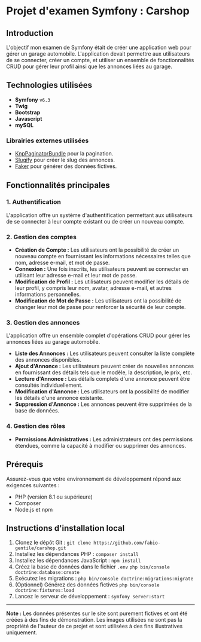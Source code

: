 
# Projet d'examen Symfony : Carshop

## Introduction

L'objectif mon examen de Symfony était de créer une application web pour gérer un garage automobile. L'application devait permettre aux utilisateurs de se connecter, créer un compte, et utiliser un ensemble de fonctionnalités CRUD pour gérer leur profil ainsi que les annonces liées au garage.

## Technologies utilisées

- **Symfony** `v6.3`
- **Twig**
- **Bootstrap** 
- **Javascript** 
- **mySQL** 

### Librairies externes utilisées

- [KnpPaginatorBundle](https://github.com/KnpLabs/KnpPaginatorBundle) pour la pagination.
-  [Slugify](https://github.com/cocur/slugify) pour créer le slug des annonces.
-  [Faker](https://github.com/FakerPHP/Faker) pour générer des données fictives.

## Fonctionnalités principales

### 1. Authentification

L'application offre un système d'authentification permettant aux utilisateurs de se connecter à leur compte existant ou de créer un nouveau compte.

### 2. Gestion des comptes

- **Création de Compte :** Les utilisateurs ont la possibilité de créer un nouveau compte en fournissant les informations nécessaires telles que nom, adresse e-mail, et mot de passe.
- **Connexion :** Une fois inscrits, les utilisateurs peuvent se connecter en utilisant leur adresse e-mail et leur mot de passe.
- **Modification de Profil :** Les utilisateurs peuvent modifier les détails de leur profil, y compris leur nom, avatar,  adresse e-mail, et autres informations personnelles.
- **Modification de Mot de Passe :** Les utilisateurs ont la possibilité de changer leur mot de passe pour renforcer la sécurité de leur compte.

### 3. Gestion des annonces

L'application offre un ensemble complet d'opérations CRUD pour gérer les annonces liées au garage automobile.

- **Liste des Annonces :** Les utilisateurs peuvent consulter la liste complète des annonces disponibles.
- **Ajout d'Annonce :** Les utilisateurs peuvent créer de nouvelles annonces en fournissant des détails tels que le modèle, la description, le prix, etc.
- **Lecture d'Annonce :** Les détails complets d'une annonce peuvent être consultés individuellement.
- **Modification d'Annonce :** Les utilisateurs ont la possibilité de modifier les détails d'une annonce existante.
- **Suppression d'Annonce :** Les annonces peuvent être supprimées de la base de données.

### 4. Gestion des rôles  

-   **Permissions Administratives :** Les administrateurs ont des permissions étendues, comme la capacité à modifier ou supprimer des annonces.


## Prérequis 
Assurez-vous que votre environnement de développement répond aux exigences suivantes : 
- PHP (version 8.1 ou supérieure) 
- Composer 
- Node.js et npm

## Instructions d'installation local

1. Clonez le dépôt Git : `git clone https://github.com/fabio-gentile/carshop.git`  
2. Installez les dépendances PHP : `composer install`  
3. Installez les dépendances JavaScript : `npm install`  
4. Créez la base de données dans le fichier `.env` `php bin/console doctrine:database:create`
5. Exécutez les migrations : `php bin/console doctrine:migrations:migrate`  
6. (Optionnel) Générez des données fictives `php bin/console doctrine:fixtures:load`
7. Lancez le serveur de développement : `symfony server:start`

---
**Note :** Les données présentes sur le site sont purement fictives et ont été créées à des fins de démonstration. Les images utilisées ne sont pas la propriété de l'auteur de ce projet et sont utilisées à des fins illustratives uniquement.
